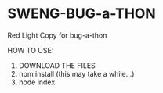 # SWENG-BUG-a-THON
Red Light Copy for bug-a-thon

HOW TO USE:
1. DOWNLOAD THE FILES
2. npm install (this may take a while...)
3. node index
